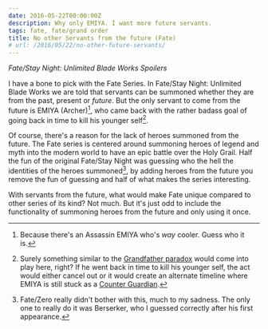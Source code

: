 ```yaml
---
date: 2016-05-22T00:00:00Z
description: Why only EMIYA. I want more future servants.
tags: fate, fate/grand order
title: No other Servants from the future (Fate)
# url: /2016/05/22/no-other-future-servants/
---
```


*Fate/Stay Night: Unlimited Blade Works Spoilers*

I have a bone to pick with the Fate Series. In Fate/Stay Night: Unlimited Blade Works we are told that servants can be summoned whether they are from the past, present or *future*. But the only servant to come from the future is EMIYA (Archer)[^2], who came back with the rather badass goal of going back in time to kill his younger self[^3]. 

Of course, there's a reason for the lack of heroes summoned from the future. The Fate series is centered around summoning heroes of legend and myth into the modern world to have an epic battle over the Holy Grail. Half the fun of the original Fate/Stay Night was guessing who the hell the identities of the heroes summoned[^4],  by adding heroes from the future you remove the fun of guessing and half of what makes the series interesting.

With servants from the future, what would make Fate unique compared to other series of its kind? Not much. But it's just odd to include the functionality of summoning heroes from the future and only using it once. 


[^2]: Because there's an Assassin EMIYA who's *way* cooler. Guess who it is.
[^3]: Surely something similar to the [Grandfather paradox](https://valiantghost.com/2016/05/grandfather-paradox/) would come into play here, right? If he went back in time to kill his younger self, the act would either cancel out or it would create an alternate timeline where EMIYA is still stuck as a [Counter Guardian](http://typemoon.wikia.com/wiki/Heroic_Spirit#Counter_Guardian). 
[^4]: Fate/Zero really didn't bother with this, much to my sadness. The only one to really do it was Berserker, who I guessed correctly after his first appearance.